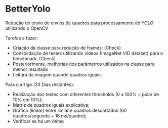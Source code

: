 # BetterYolo
Redução do envio de envios de quadros para processamento do YOLO utilizando o OpenCV

Tarefas a fazer:
- Criação da classe para redução de frames; (Check)
- Consolidação de testes utilizando vídeos (ImageNet VID dataset) para o benchmark; (Check)
- Posteriormente, melhorias dos parâmetros utilizados na classe para melhor resultado
- Leitura da imagem quando quadros iguais;
  
Para o artigo (33 Dias restantes):
- Realização dos testes com diferentes thresholds (0 a 100% ~ pular de 10% em 10%);
- Matriz de quadros iguais explicativa;
- Gráfico (linear) entre limiar e quadros descartados (60 quadros/segundo ~ 16 ms/quadro);
- Verificar se há um ótimo
